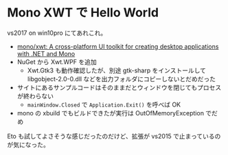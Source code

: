 # Mono XWT  で Hello World
vs2017 on win10pro にてあれこれ。
- [mono/xwt: A cross-platform UI toolkit for creating desktop applications with .NET and Mono](https://github.com/mono/xwt)
- NuGet から Xwt.WPF を追加
    - Xwt.Gtk3 も動作確認したが、別途 gtk-sharp をインストールして libgobject-2.0-0.dll などを出力フォルダにコピーしないとだめだった
- サイトにあるサンプルコードはそのままだとウィンドウを閉じてもプロセスが終わらない
    - `mainWindow.Closed` で `Application.Exit()` を呼べば OK
- mono の xbuild でもビルドできたが実行は OutOfMemoryException でだめ

Eto も試してよさそうな感じだったのだけど、拡張が vs2015 で止まっているのが気になった。